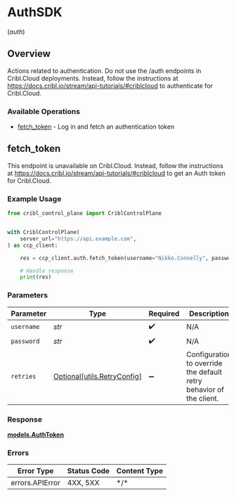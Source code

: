 # AuthSDK
(*auth*)

## Overview

Actions related to authentication. Do not use the /auth endpoints in Cribl.Cloud deployments. Instead, follow the instructions at https://docs.cribl.io/stream/api-tutorials/#criblcloud to authenticate for Cribl.Cloud.

### Available Operations

* [fetch_token](#fetch_token) - Log in and fetch an authentication token

## fetch_token

This endpoint is unavailable on Cribl.Cloud. Instead, follow the instructions at https://docs.cribl.io/stream/api-tutorials/#criblcloud to get an Auth token for Cribl.Cloud.

### Example Usage

```python
from cribl_control_plane import CriblControlPlane


with CriblControlPlane(
    server_url="https://api.example.com",
) as ccp_client:

    res = ccp_client.auth.fetch_token(username="Nikko.Connelly", password="Ljp4BunfMR9hNyM")

    # Handle response
    print(res)

```

### Parameters

| Parameter                                                           | Type                                                                | Required                                                            | Description                                                         |
| ------------------------------------------------------------------- | ------------------------------------------------------------------- | ------------------------------------------------------------------- | ------------------------------------------------------------------- |
| `username`                                                          | *str*                                                               | :heavy_check_mark:                                                  | N/A                                                                 |
| `password`                                                          | *str*                                                               | :heavy_check_mark:                                                  | N/A                                                                 |
| `retries`                                                           | [Optional[utils.RetryConfig]](../../models/utils/retryconfig.md)    | :heavy_minus_sign:                                                  | Configuration to override the default retry behavior of the client. |

### Response

**[models.AuthToken](../../models/authtoken.md)**

### Errors

| Error Type      | Status Code     | Content Type    |
| --------------- | --------------- | --------------- |
| errors.APIError | 4XX, 5XX        | \*/\*           |